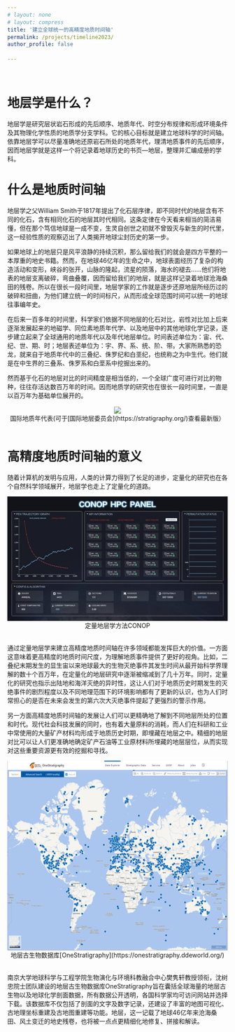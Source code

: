 ```yaml
---
# layout: none 
# layout: compress
title: '建立全球统一的高精度地质时间轴'
permalink: /projects/timeline2023/
author_profile: false
 
---
```


<br>

地层学是什么？
======
地层学是研究层状岩石形成的先后顺序、地质年代、时空分布规律和形成环境条件及其物理化学性质的地质学分支学科。它的核心目标就是建立地球科学的时间轴。依靠地层学可以尽量准确地还原岩石所处的地质年代，理清地质事件的先后顺序，因而地层学就是这样一个将记录着地球历史的书页—地层，整理并汇编成册的学科。

什么是地质时间轴
======
地层学之父William Smith于1817年提出了化石层序律，即不同时代的地层含有不同的化石，含有相同化石的地层其时代相同。这条定律在今天看来相当的简洁易懂，但在那个笃信地球是一成不变，生灵自创世之初就不曾毁灭与新生的时代里，这一经验性质的观察迈出了人类揭开地球尘封历史的第一步。

如果地球上的地层只是风平浪静的持续沉积，那么留给我们的就会是四方平整的一本厚重的地史书籍。然而，在地球46亿年的生命之中，地球表面经历了复杂的构造活动和变形，峡谷的张开，山脉的隆起，流星的陨落，海水的褪去……他们将地表的地层支离破碎，弯曲叠覆，因而留给我们的地层，就是这样记录着地球沧海桑田的残卷。所以在很长一段时间里，地层学家的工作就是逐步还原地层所经历过的破碎和扭曲，为他们建立统一的时间标尺，从而形成全球范围时间可以统一的地球往事编年史。

在后来一百多年的时间里，科学家们依据不同地层的化石对比，岩性对比加上后来逐渐发展起来的地磁学、同位素地质年代学、以及地层中的其他地球化学记录，逐步建立起来了全球通用的地质年代以及年代地层单位。时间表述单位为：宙、代、纪、世、期、时；地层表述单位为：宇、界、系、统、阶、带。大家所熟悉的恐龙，就来自于地质年代中的三叠纪、侏罗纪和白垩纪，也统称之为中生代。他们就是在中生界的三叠系、侏罗系和白垩系中挖掘出来的。

然而基于化石的地层对比的时间精度是相当低的，一个全球广度可进行对比的物种，往往存活达数百万年的时间。因而地质学的研究也在很长一段时间里，一直是以百万年为基础单位展开的。

<!-- ![photo1](/images/project/timeline2023/ChronostratChart2023-09.jpg) -->
<div align=center>
<img src="/images/project/timeline2023/ChronostratChart2023-09.jpg" width = "80%" div align=center />
<br>
国际地质年代表(可于[国际地层委员会](https://stratigraphy.org/)查看最新版）
</div>

<br>


高精度地质时间轴的意义
======
随着计算机的发明与应用，人类的计算力得到了长足的进步，定量化的研究也在各个自然科学领域展开，地层学也走上了定量化的道路。


 
<!--   ![photo1](/images/project/timeline2023/conop.jpg)  -->
<div align=center>
<img src="/images/project/timeline2023/conop.jpg"  div align=center />
<br>
定量地层学方法CONOP
</div>


<br>

通过定量地层学来建立高精度地质时间轴在许多领域都能发挥巨大的价值。一方面这意味着更高精度的地质时间尺度，为理解地质事件提供了更好的视角。比如，二叠纪末期发生的显生宙以来地球最大的生物灭绝事件其发生时间从最开始科学界理解的数十个百万年，在定量化的地层研究中逐渐被缩减到了几十万年。同时，定量化的研究也指示出陆地和海洋灭绝的异时性，这让人们对于地质历史时期发生的灭绝事件的剧烈程度以及不同地理范围下的环境影响都有了更新的认识，也为人们时常担心的是否在未来会发生的第六次大灭绝事件提起了更强烈的警示作用。

另一方面高精度地质时间轴的发展让人们可以更精确地了解到不同地层所处的位置和时代。现代社会科技发展的同时，也有着大量原料的消耗，而人们在科研和工业中常使用的大量矿产材料均形成于地质历史时期，即埋藏在地层之中。精细的地层对比可以让人们更准确地确定矿产石油等工业原材料所埋藏的地层层位，从而实现对这些重要资源更有效的挖掘和寻找。

<div align=center>
<img src="/images/project/timeline2023/ones.png"  div align=center />
<br>
地层古生物数据库[OneStratigraphy](https://onestratigraphy.ddeworld.org/)
</div>

<br>

南京大学地球科学与工程学院生物演化与环境科教融合中心樊隽轩教授领衔，沈树忠院士团队建设的地层古生物数据库OneStratigraphy旨在囊括全球海量的地层古生物以及地球化学剖面数据，所有数据公开透明，各国科学家均可访问网站并选择下载。该数据库不仅包括了剖面的文字及数字记录，还建设了丰富的地图可视化、古地理坐标重建及古地图重建等功能。地层，这一记载了地球46亿年来沧海桑田、风土变迁的地史残卷，也将被一点点更精细化地修复、拼接和解读。




